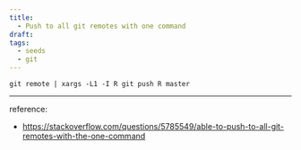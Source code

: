 ```yaml
---
title:
  - Push to all git remotes with one command
draft: 
tags:
  - seeds
  - git
---
```



`git remote | xargs -L1 -I R git push R master`

---

reference:
- https://stackoverflow.com/questions/5785549/able-to-push-to-all-git-remotes-with-the-one-command
